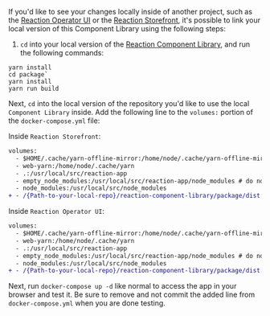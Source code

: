 If you'd like to see your changes locally inside of another project, such as the [Reaction Operator UI](https://github.com/reactioncommerce/reaction) or the [Reaction Storefront](https://github.com/reactioncommerce/reaction-next-starterkit), it's possible to link your local version of this Component Library using the following steps:

1. `cd` into your local version of the [Reaction Component Library](https://github.com/reactioncommerce/reaction-component-library), and run the following commands:
```
yarn install
cd package`
yarn install
yarn run build
```

Next, `cd` into the local version of the repository you'd like to use the local `Component Library` inside. Add the following line to the `volumes:` portion of the `docker-compose.yml` file:

Inside `Reaction Storefront`:

```diff
volumes:
  - $HOME/.cache/yarn-offline-mirror:/home/node/.cache/yarn-offline-mirror
  - web-yarn:/home/node/.cache/yarn
  - .:/usr/local/src/reaction-app
  - empty_node_modules:/usr/local/src/reaction-app/node_modules # do not link node_modules in, and persist it between dc up runs
  - node_modules:/usr/local/src/node_modules
+ - /{Path-to-your-local-repo}/reaction-component-library/package/dist:/usr/local/src/reaction-app/node_modules/@reactioncommerce/components
```

Inside `Reaction Operator UI`:
```diff
volumes:
  - $HOME/.cache/yarn-offline-mirror:/home/node/.cache/yarn-offline-mirror
  - web-yarn:/home/node/.cache/yarn
  - .:/usr/local/src/reaction-app
  - empty_node_modules:/usr/local/src/reaction-app/node_modules # do not link node_modules in, and persist it between dc up runs
  - node_modules:/usr/local/src/node_modules
+ - /{Path-to-your-local-repo}/reaction-component-library/package/dist:/usr/local/src/node_modules/@reactioncommerce/components
```

Next, run `docker-compose up -d` like normal to access the app in your browser and test it. Be sure to remove and not commit the added line from `docker-compose.yml` when you are done testing.
